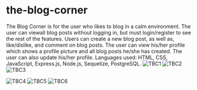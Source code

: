 # the-blog-corner

The Blog Corner is for the user who likes to blog in a calm environment. 
The user can viewall blog posts without logging in, but must login/register to see the rest of the features.
Users can create a new blog post, as well as, like/dislike, and comment on blog posts.
The user can view his/her profile which shows a profile picture and all blog posts he/she has created. 
The user can also update his/her profile. 
Languages used: HTML, CSS, JavaScript, Express.js, Node.js, Sequelize, PostgreSQL.
![TBC1](https://user-images.githubusercontent.com/92894323/163437264-2d84f96a-2ef4-48cd-8547-e05ef40968d6.png)
![TBC2](https://user-images.githubusercontent.com/92894323/163437273-be93f688-d32a-4354-98e8-a6b3500db696.png)
![TBC3](https://user-images.githubusercontent.com/92894323/163437279-c795a7b6-8990-4f21-8096-83e48ca960af.png)

![TBC4](https://user-images.githubusercontent.com/92894323/163437289-356ddc47-21bb-4d78-897b-79cf78e7168b.png)
![TBC5](https://user-images.githubusercontent.com/92894323/163437301-628fd3a9-0b5c-492e-92a2-8ef28f6754fb.png)
![TBC6](https://user-images.githubusercontent.com/92894323/163437310-76e0fc7b-93bb-4431-9803-2c46eb3c841d.png)
